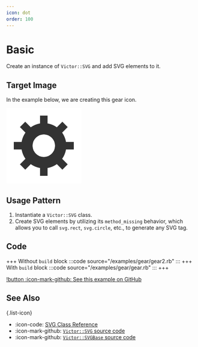 ```yaml
---
icon: dot
order: 100
---
```


# Basic

Create an instance of `Victor::SVG` and add SVG elements to it.

## Target Image

In the example below, we are creating this gear icon.

![](/examples/gear/gear.svg)

## Usage Pattern

1. Instantiate a `Victor::SVG` class.
2. Create SVG elements by utilizing its `method_missing` behavior, which allows
   you to call `svg.rect`, `svg.circle`, etc., to generate any SVG tag.

## Code

+++ Without `build` block
:::code source="/examples/gear/gear2.rb" :::
+++ With `build` block
:::code source="/examples/gear/gear.rb" :::
+++

[!button :icon-mark-github: See this example on GitHub](https://github.com/DannyBen/victor-book/tree/master/src/examples/gear)

## See Also

{.list-icon}
- :icon-code: [SVG Class Reference](/class-reference/svg)
- :icon-mark-github: [`Victor::SVG` source code](https://github.com/DannyBen/victor/blob/master/lib/victor/svg.rb)
- :icon-mark-github: [`Victor::SVGBase` source code](https://github.com/DannyBen/victor/blob/master/lib/victor/svg_base.rb)
